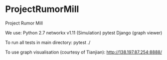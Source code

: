 # ProjectRumorMill
Project Rumor Mill

We use:
   Python 2.7
   networkx v1.11 (Simulation)
   pytest
   Django (graph viewer)
   
To run all tests in main directory:
   pytest ./

To use graph visualisation (courtesy of Tianjian):
   http://138.197.87.254:8888/
